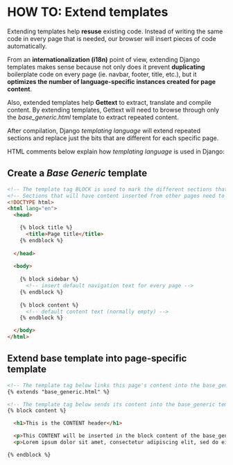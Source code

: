 # HOW TO: Extend templates

Extending templates help **resuse** existing code. Instead of writing the same code in every page that is needed, our browser will insert pieces of code automatically.

From an **internationalization (i18n)** point of view, extending Django templates makes sense because not only does it prevent **duplicating** boilerplate code on every page (ie. navbar, footer, title, etc.), but it **optimizes the number of language-specific instances created for page content**.

Also, extended templates help **Gettext** to extract, translate and compile content. By extending templates, Gettext will need to browse through only the _base_generic.html_ template to extract repeated content.

After compilation, Django _templating language_ will extend repeated sections and replace just the bits that are different for each specific page.

HTML comments below explain how _templating language_ is used in Django:

## Create a _Base Generic_ template

``` HTML
<!-- The template tag BLOCK is used to mark the different sections that will be replicated throughout the site. Each BLOCK receives a unique name to use as an id  -->
<!-- Sections that will have content inserted from other pages need to be left EMPTY -->
<!DOCTYPE html>
<html lang="en">
  <head>

    {% block title %}
      <title>Page title</title>
    {% endblock %}
  
  </head>
  
  <body>
  
    {% block sidebar %}
      <!-- insert default navigation text for every page -->
    {% endblock %}
  
    {% block content %}
      <!-- default content text (normally empty) -->
    {% endblock %}

  </body>
</html>
```

## Extend base template into page-specific template

``` html
<!-- The template tag below links this page's content into the base_generic template -->
{% extends "base_generic.html" %}

<!-- The template tag below sends its content into the base_generic template -->
{% block content %}

  <h1>This is the CONTENT header</h1>

  <p>This CONTENT will be inserted in the block content of the base_generic template.</p>
  <p>Lorem ipsum dolor sit amet, consectetur adipiscing elit, sed do eiusmod tempor incididunt ut labore et dolore magna aliqua.</p>

{% endblock %}
```


